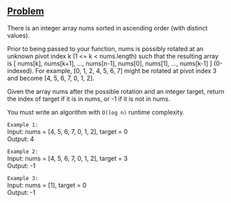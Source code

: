 ## [Problem](https://leetcode.com/problems/search-in-rotated-sorted-array/)

There is an integer array nums sorted in ascending order (with distinct values).

Prior to being passed to your function, nums is possibly rotated at an unknown pivot index k (1 <= k < nums.length) such that the resulting array is [ nums[k], nums[k+1], ..., nums[n-1], nums[0], nums[1], ..., nums[k-1] ] (0-indexed). For example, [0, 1, 2, 4, 5, 6, 7] might be rotated at pivot index 3 and become [4, 5, 6, 7, 0, 1, 2].

Given the array nums after the possible rotation and an integer target, return the index of target if it is in nums, or -1 if it is not in nums.

You must write an algorithm with `O(log n)` runtime complexity.

`Example 1:`  
Input: nums = [4, 5, 6, 7, 0, 1, 2], target = 0  
Output: 4

`Example 2:`  
Input: nums = [4, 5, 6, 7, 0, 1, 2], target = 3  
Output: -1

`Example 3:`  
Input: nums = [1], target = 0  
Output: -1